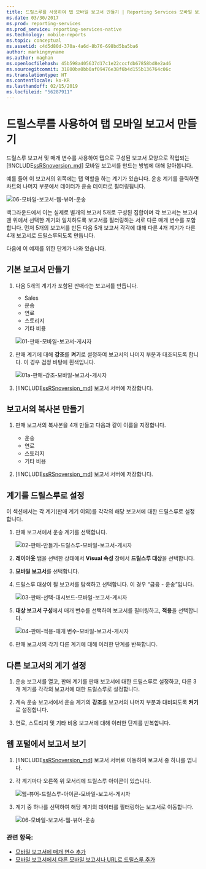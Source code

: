 ```yaml
---
title: 드릴스루를 사용하여 탭 모바일 보고서 만들기 | Reporting Services 모바일 보고서 | Microsoft Docs
ms.date: 03/30/2017
ms.prod: reporting-services
ms.prod_service: reporting-services-native
ms.technology: mobile-reports
ms.topic: conceptual
ms.assetid: c4d5d80d-370a-4a6d-8b76-698bd5ba5ba6
author: markingmyname
ms.author: maghan
ms.openlocfilehash: 45b598a405637d17c1e22cccfdb67858bd8e2a46
ms.sourcegitcommit: 31800ba0bb0af09476e38f6b4d155b136764c06c
ms.translationtype: HT
ms.contentlocale: ko-KR
ms.lasthandoff: 02/15/2019
ms.locfileid: "56287911"
---
```

# <a name="create-a-tabbed-mobile-report-by-using-drillthrough"></a>드릴스루를 사용하여 탭 모바일 보고서 만들기
드릴스루 보고서 및 매개 변수를 사용하여 탭으로 구성된 보고서 모양으로 작업되는 [!INCLUDE[ssRSnoversion_md](../../includes/ssrsnoversion-md.md)] 모바일 보고서를 만드는 방법에 대해 알아봅니다.

예를 들어 이 보고서의 위쪽에는 탭 역할을 하는 계기가 있습니다. 운송 계기를 클릭하면 차트의 나머지 부분에서 데이터가 운송 데이터로 필터링됩니다.

![06-모바일-보고서-웹-뷰어-운송](../../reporting-services/mobile-reports/media/tabbed-mobile-report-web-viewer-transportation-complete.png)

백그라운드에서 이는 실제로 별개의 보고서 5개로 구성된 집합이며 각 보고서는 보고서 맨 위에서 선택한 계기와 일치하도록 보고서를 필터링하는 서로 다른 매개 변수를 포함합니다. 먼저 5개의 보고서를 만든 다음 5개 보고서 각각에 대해 다른 4개 계기가 다른 4개 보고서로 드릴스루되도록 만듭니다.

다음에 이 예제를 위한 단계가 나와 있습니다.

## <a name="create-the-basic-report"></a>기본 보고서 만들기

1. 다음 5개의 계기가 포함된 판매라는 보고서를 만듭니다.

    * Sales
    * 운송
    * 연료
    * 스토리지
    * 기타 비용

   ![01-판매-모바일-보고서-게시자](../../reporting-services/mobile-reports/media/01-sales-mobile-report-publisher.png)
    
2. 판매 계기에 대해 **강조**를 **켜기**로 설정하여 보고서의 나머지 부분과 대조되도록 합니다. 이 경우 검정 바탕에 흰색입니다.

    ![01a-판매-강조-모바일-보고서-게시자](../../reporting-services/mobile-reports/media/01a-sales-accent-mobile-report-publisher.png)
    
3. [!INCLUDE[ssRSnoversion_md](../../includes/ssrsnoversion-md.md)] 보고서 서버에 저장합니다.

## <a name="make-copies-of-the-report"></a>보고서의 복사본 만들기

1. 판매 보고서의 복사본을 4개 만들고 다음과 같이 이름을 지정합니다. 

    * 운송
    * 연료
    * 스토리지
    * 기타 비용

3. [!INCLUDE[ssRSnoversion_md](../../includes/ssrsnoversion-md.md)] 보고서 서버에 저장합니다.

## <a name="set-the-gauge-as-a-drillthrough"></a>계기를 드릴스루로 설정

이 섹션에서는 각 계기(판매 계기 이외)를 각각의 해당 보고서에 대한 드릴스루로 설정합니다.

1. 판매 보고서에서 운송 계기를 선택합니다.

    ![02-판매-만들기-드릴스루-모바일-보고서-게시자](../../reporting-services/mobile-reports/media/02-sales-create-drillthrough-mobile-report-publisher.png)

2. **레이아웃** 탭을 선택한 상태에서 **Visual 속성** 창에서 **드릴스루 대상**을 선택합니다.

3. **모바일 보고서**를 선택합니다.

4. 드릴스루 대상이 될 보고서를 탐색하고 선택합니다. 이 경우 “금융 - 운송”입니다.

    ![03-판매-선택-대시보드-모바일-보고서-게시자](../../reporting-services/mobile-reports/media/03-sales-select-dashboard-mobile-report-publisher.png)

5. **대상 보고서 구성**에서 매개 변수를 선택하여 보고서를 필터링하고, **적용**을 선택합니다.

   ![04-판매-적용-매개 변수-모바일-보고서-게시자](../../reporting-services/mobile-reports/media/04-sales-apply-parameters-mobile-report-publisher.png)
   
6. 판매 보고서의 각기 다른 계기에 대해 이러한 단계를 반복합니다. 

## <a name="set-the-gauges-for-the-other-reports"></a>다른 보고서의 계기 설정

1.  운송 보고서를 열고, 판매 계기를 판매 보고서에 대한 드릴스루로 설정하고, 다른 3개 계기를 각각의 보고서에 대한 드릴스루로 설정합니다.

2. 계속 운송 보고서에서 운송 계기의 **강조**를 보고서의 나머지 부분과 대비되도록 **켜기**로 설정합니다.

3. 연료, 스토리지 및 기타 비용 보고서에 대해 이러한 단계를 반복합니다. 

## <a name="view-the-report-in-the-web-portal"></a>웹 포털에서 보고서 보기

1. [!INCLUDE[ssRSnoversion_md](../../includes/ssrsnoversion-md.md)] 보고서 서버로 이동하여 보고서 중 하나를 엽니다. 

2. 각 계기마다 오른쪽 위 모서리에 드릴스루 아이콘이 있습니다.

    ![웹-뷰어-드릴스루-아이콘-모바일-보고서-게시자](../../reporting-services/mobile-reports/media/web-viewer-drillthrough-icon-mobile-report-builder.png)

3. 계기 중 하나를 선택하여 해당 계기의 데이터를 필터링하는 보고서로 이동합니다.

   ![06-모바일-보고서-웹-뷰어-운송](../../reporting-services/mobile-reports/media/06-mobile-report-web-viewer-transportation.png)

### <a name="see-also"></a>관련 항목:
    
* [모바일 보고서에 매개 변수 추가](../../reporting-services/mobile-reports/add-parameters-to-a-mobile-report-reporting-services.md)
* [모바일 보고서에서 다른 모바일 보고서나 URL로 드릴스루 추가](../../reporting-services/mobile-reports/add-drillthrough-from-a-mobile-report-to-other-mobile-reports-or-urls.md)




  

